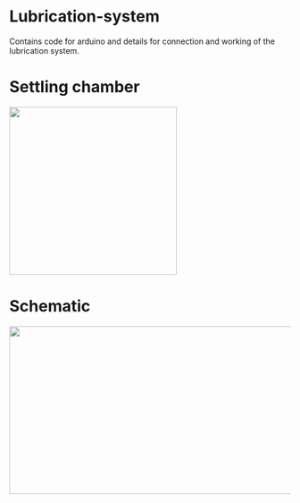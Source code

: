 # Lubrication-system
Contains code for arduino and details for connection and working of the lubrication system.
# Settling chamber
<img src="https://github.com/user-attachments/assets/e3175f52-a99e-4984-964c-1030fc6e960f" width="300" height="300"/>
<br>

# Schematic
<img src="https://github.com/user-attachments/assets/6721b8e3-0c83-4a43-94a5-fd1ed7b9be24" width="1000" height="300"/>
